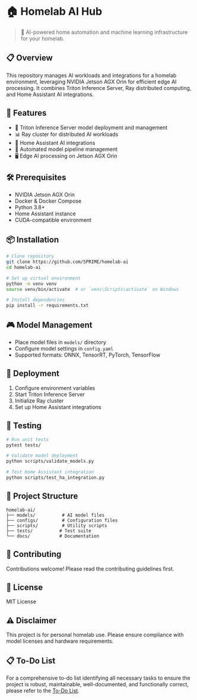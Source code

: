 # 🏠 Homelab AI Hub

> 🤖 AI-powered home automation and machine learning infrastructure for your homelab.

## 📋 Overview
This repository manages AI workloads and integrations for a homelab environment, leveraging NVIDIA Jetson AGX Orin for efficient edge AI processing. It combines Triton Inference Server, Ray distributed computing, and Home Assistant AI integrations.

## 🚀 Features
- 🎯 Triton Inference Server model deployment and management
- 📊 Ray cluster for distributed AI workloads
- 🏡 Home Assistant AI integrations
- 🔄 Automated model pipeline management
- 🖥️ Edge AI processing on Jetson AGX Orin

## 🛠️ Prerequisites
- NVIDIA Jetson AGX Orin
- Docker & Docker Compose
- Python 3.8+
- Home Assistant instance
- CUDA-compatible environment

## 📦 Installation
```bash
# Clone repository
git clone https://github.com/SPRIME/homelab-ai
cd homelab-ai

# Set up virtual environment
python -m venv venv
source venv/bin/activate  # or `venv\Scripts\activate` on Windows

# Install dependencies
pip install -r requirements.txt
```

## 🎮 Model Management
- Place model files in `models/` directory
- Configure model settings in `config.yaml`
- Supported formats: ONNX, TensorRT, PyTorch, TensorFlow

## 🚢 Deployment
1. Configure environment variables
2. Start Triton Inference Server
3. Initialize Ray cluster
4. Set up Home Assistant integrations

## 🧪 Testing
```bash
# Run unit tests
pytest tests/

# Validate model deployment
python scripts/validate_models.py

# Test Home Assistant integration
python scripts/test_ha_integration.py
```

## 📂 Project Structure
```
homelab-ai/
├── models/          # AI model files
├── configs/         # Configuration files
├── scripts/         # Utility scripts
├── tests/          # Test suite
└── docs/           # Documentation
```

## 🤝 Contributing
Contributions welcome! Please read the contributing guidelines first.

## 📝 License
MIT License

## ⚠️ Disclaimer
This project is for personal homelab use. Please ensure compliance with model licenses and hardware requirements.

## 📋 To-Do List
For a comprehensive to-do list identifying all necessary tasks to ensure the project is robust, maintainable, well-documented, and functionally correct, please refer to the [To-Do List](docs/todo_list.md).
